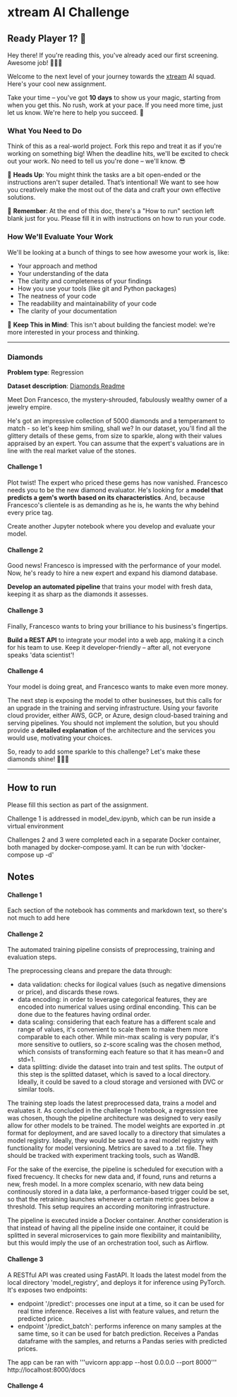 # xtream AI Challenge

## Ready Player 1? 🚀

Hey there! If you're reading this, you've already aced our first screening. Awesome job! 👏👏👏

Welcome to the next level of your journey towards the [xtream](https://xtreamers.io) AI squad. Here's your cool new assignment.

Take your time – you've got **10 days** to show us your magic, starting from when you get this. No rush, work at your pace. If you need more time, just let us know. We're here to help you succeed. 🤝

### What You Need to Do

Think of this as a real-world project. Fork this repo and treat it as if you're working on something big! When the deadline hits, we'll be excited to check out your work. No need to tell us you're done – we'll know. 😎

🚨 **Heads Up**: You might think the tasks are a bit open-ended or the instructions aren't super detailed. That’s intentional! We want to see how you creatively make the most out of the data and craft your own effective solutions.

🚨 **Remember**: At the end of this doc, there's a "How to run" section left blank just for you. Please fill it in with instructions on how to run your code.

### How We'll Evaluate Your Work

We'll be looking at a bunch of things to see how awesome your work is, like:

* Your approach and method
* Your understanding of the data
* The clarity and completeness of your findings
* How you use your tools (like git and Python packages)
* The neatness of your code
* The readability and maintainability of your code
* The clarity of your documentation

🚨 **Keep This in Mind**: This isn't about building the fanciest model: we're more interested in your process and thinking.

---

### Diamonds

**Problem type**: Regression

**Dataset description**: [Diamonds Readme](./datasets/diamonds/README.md)

Meet Don Francesco, the mystery-shrouded, fabulously wealthy owner of a jewelry empire. 

He's got an impressive collection of 5000 diamonds and a temperament to match - so let's keep him smiling, shall we? 
In our dataset, you'll find all the glittery details of these gems, from size to sparkle, along with their values 
appraised by an expert. You can assume that the expert's valuations are in line with the real market value of the stones.

#### Challenge 1

Plot twist! The expert who priced these gems has now vanished. 
Francesco needs you to be the new diamond evaluator. 
He's looking for a **model that predicts a gem's worth based on its characteristics**. 
And, because Francesco's clientele is as demanding as he is, he wants the why behind every price tag. 

Create another Jupyter notebook where you develop and evaluate your model.

#### Challenge 2

Good news! Francesco is impressed with the performance of your model. 
Now, he's ready to hire a new expert and expand his diamond database. 

**Develop an automated pipeline** that trains your model with fresh data, 
keeping it as sharp as the diamonds it assesses.

#### Challenge 3

Finally, Francesco wants to bring your brilliance to his business's fingertips. 

**Build a REST API** to integrate your model into a web app, 
making it a cinch for his team to use. 
Keep it developer-friendly – after all, not everyone speaks 'data scientist'!

#### Challenge 4

Your model is doing great, and Francesco wants to make even more money.

The next step is exposing the model to other businesses, but this calls for an upgrade in the training and serving infrastructure.
Using your favorite cloud provider, either AWS, GCP, or Azure, design cloud-based training and serving pipelines.
You should not implement the solution, but you should provide a **detailed explanation** of the architecture and the services you would use, motivating your choices.

So, ready to add some sparkle to this challenge? Let's make these diamonds shine! 🌟💎✨

---

## How to run
Please fill this section as part of the assignment.

Challenge 1 is addressed in model_dev.ipynb, which can be run inside a virtual environment

Challenges 2 and 3 were completed each in a separate Docker container, both managed by docker-compose.yaml. It can be run with 'docker-compose up -d'

## Notes

#### Challenge 1
Each section of the notebook has comments and markdown text, so there's not much to add here

#### Challenge 2
The automated training pipeline consists of preprocessing, training and evaluation steps.

The preprocessing cleans and prepare the data through:
* data validation: checks for ilogical values (such as negative dimensions or price), and discards these rows.
* data encoding: in order to leverage categorical features, they are encoded into numerical values using ordinal enconding. This can be done due to the features having ordinal order.
* data scaling: considering that each feature has a different scale and range of values, it's convenient to scale them to make them more comparable to each other. While min-max scaling is very popular, it's more sensitive to outliers, so z-score scaling was the chosen method, which consists of transforming each feature so that it has mean=0 and std=1.
* data splitting: divide the dataset into train and test splits. The output of this step is the splitted dataset, which is saved to a local directory. Ideally, it could be saved to a cloud storage and versioned with DVC or similar tools.

The training step loads the latest preprocessed data, trains a model and evaluates it. As concluded in the challenge 1 notebook, a regression tree was chosen, though the pipeline architecture was designed to very easily allow for other models to be trained. The model weights are exported in .pt format for deployment, and are saved locally to a directory that simulates a model registry. Ideally, they would be saved to a real model registry with functionality for model versioning. Metrics are saved to a .txt file. They should be tracked with experiment tracking tools, such as WandB.

For the sake of the exercise, the pipeline is scheduled for execution with a fixed frecuency. It checks for new data and, if found, runs and returns a new, fresh model. In a more complex scenario, with new data being continously stored in a data lake, a performance-based trigger could be set, so that the retraining launches whenever a certain metric goes below a threshold. This setup requires an according monitoring infrastructure.

The pipeline is executed inside a Docker container. Another consideration is that instead of having all the pipeline inside one container, it could be splitted in several microservices to gain more flexibility and maintanibility, but this would imply the use of an orchestration tool, such as Airflow.

#### Challenge 3
A RESTful API was created using FastAPI. It loads the latest model from the local directory 'model_registry', and deploys it for inference using PyTorch.
It's exposes two endpoints:
* endpoint '/predict': processes one input at a time, so it can be used for real time inference. Receives a list with feature values, and return the predicted price.
* endpoint '/predict_batch': performs inference on many samples at the same time, so it can be used for batch prediction. Receives a Pandas dataframe with the samples, and returns a Pandas series with predicted prices.

The app can be ran with '''uvicorn app:app --host 0.0.0.0 --port 8000'''
http://localhost:8000/docs

#### Challenge 4
